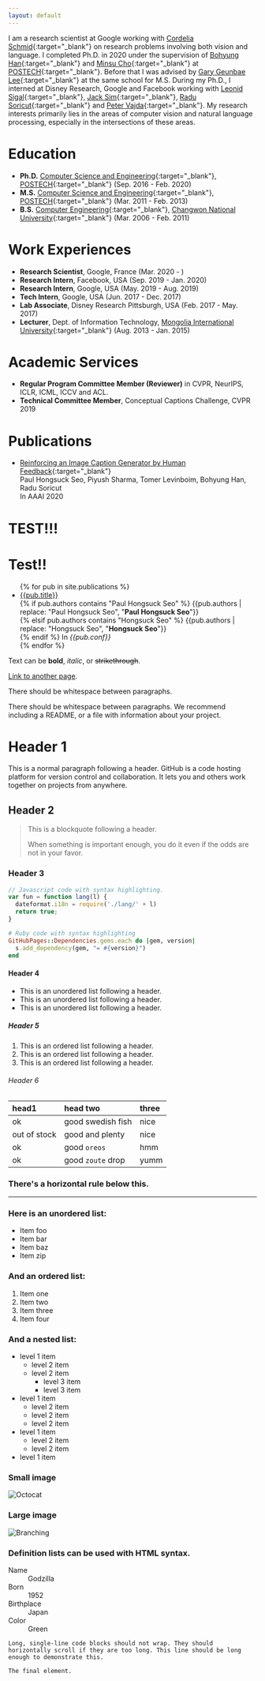 ```yaml
---
layout: default
---
```


I am a research scientist at Google working with [Cordelia Schmid](https://thoth.inrialpes.fr/~schmid/){:target="_blank"} on research problems involving both vision and language. I completed Ph.D. in 2020 under the supervision of [Bohyung Han](https://cv.snu.ac.kr/index.php/~bhhan/){:target="_blank"} and [Minsu Cho](http://cvlab.postech.ac.kr/~mcho/){:target="_blank"} at [POSTECH](http://www.postech.ac.kr/eng/){:target="_blank"}. Before that I was advised by [Gary Geunbae Lee](http://nlp.postech.ac.kr/~gblee/){:target="_blank"} at the same school for M.S. During my Ph.D., I interned at Disney Research, Google and Facebook working with [Leonid Sigal](https://www.cs.ubc.ca/~lsigal/){:target="_blank"}, [Jack Sim](https://scholar.google.com/citations?hl=ko&user=UhnT9e4AAAAJ&view_op=list_works&sortby=pubdate){:target="_blank"}, [Radu Soricut](https://scholar.google.com/citations?hl=en&user=NAzD9mgAAAAJ&view_op=list_works&sortby=pubdate){:target="_blank"} and [Peter Vajda](https://sites.google.com/site/vajdap){:target="_blank"}. My research interests primarily lies in the areas of computer vision and natural language processing, especially in the intersections of these areas.

# Education
* **Ph.D.**  [Computer Science and Engineering](https://ecse.postech.ac.kr/){:target="_blank"}, [POSTECH](http://www.postech.ac.kr/eng/){:target="_blank"} (Sep. 2016 - Feb. 2020)
* **M.S.**  [Computer Science and Engineering](https://ecse.postech.ac.kr/){:target="_blank"}, [POSTECH](http://www.postech.ac.kr/eng/){:target="_blank"} (Mar. 2011 - Feb. 2013)
* **B.S.**  [Computer Engineering](http://portal.changwon.ac.kr/home/ce){:target="_blank"}, [Changwon National University](http://eng.changwon.ac.kr/eng/main/index.php){:target="_blank"} (Mar. 2006 - Feb. 2011)

# Work Experiences
* **Research Scientist**, Google, France (Mar. 2020 - )
* **Research Intern**, Facebook, USA (Sep. 2019 - Jan. 2020)
* **Research Intern**, Google, USA (May. 2019 - Aug. 2019)
* **Tech Intern**, Google, USA (Jun. 2017 - Dec. 2017)
* **Lab Associate**, Disney Research Pittsburgh, USA (Feb. 2017 - May. 2017)
* **Lecturer**, Dept. of Information Technology, [Mongolia International University](http://www.miu.edu.mn/){:target="_blank"} (Aug. 2013 - Jan. 2015)

# Academic Services
* **Regular Program Committee Member (Reviewer)** in CVPR, NeurIPS, ICLR, ICML, ICCV and ACL.
* **Technical Committee Member**, Conceptual Captions Challenge, CVPR 2019

# Publications
* [Reinforcing an Image Caption Generator by Human Feedback](https://arxiv.org/pdf/1911.09753.pdf){:target="_blank"} <br />
Paul Hongsuck Seo, Piyush Sharma, Tomer Levinboim, Bohyung Han, Radu Soricut <br />
In AAAI 2020

# TEST!!!
<h1> Test!! </h1>
<ul>
{% for pub in site.publications %}
  <li>
    <a href="{{pub.url}}">{{pub.title}}</a> <br />
    {% if pub.authors contains "Paul Hongsuck Seo" %}
    {{pub.authors | replace: "Paul Hongsuck Seo", "<strong>Paul Hongsuck Seo</strong>"}} <br />
    {% elsif pub.authors contains "Hongsuck Seo" %}
    {{pub.authors | replace: "Hongsuck Seo", "<strong>Hongsuck Seo</strong>"}} <br />
    {% endif %}
    In <i>{{pub.conf}}</i>
  </li>
{% endfor %}
</ul>

Text can be **bold**, _italic_, or ~~strikethrough~~.

[Link to another page](./another-page.html).

There should be whitespace between paragraphs.

There should be whitespace between paragraphs. We recommend including a README, or a file with information about your project.

# Header 1

This is a normal paragraph following a header. GitHub is a code hosting platform for version control and collaboration. It lets you and others work together on projects from anywhere.

## Header 2

> This is a blockquote following a header.
>
> When something is important enough, you do it even if the odds are not in your favor.

### Header 3

```js
// Javascript code with syntax highlighting.
var fun = function lang(l) {
  dateformat.i18n = require('./lang/' + l)
  return true;
}
```

```ruby
# Ruby code with syntax highlighting
GitHubPages::Dependencies.gems.each do |gem, version|
  s.add_dependency(gem, "= #{version}")
end
```

#### Header 4

*   This is an unordered list following a header.
*   This is an unordered list following a header.
*   This is an unordered list following a header.

##### Header 5

1.  This is an ordered list following a header.
2.  This is an ordered list following a header.
3.  This is an ordered list following a header.

###### Header 6

| head1        | head two          | three |
|:-------------|:------------------|:------|
| ok           | good swedish fish | nice  |
| out of stock | good and plenty   | nice  |
| ok           | good `oreos`      | hmm   |
| ok           | good `zoute` drop | yumm  |

### There's a horizontal rule below this.

* * *

### Here is an unordered list:

*   Item foo
*   Item bar
*   Item baz
*   Item zip

### And an ordered list:

1.  Item one
1.  Item two
1.  Item three
1.  Item four

### And a nested list:

- level 1 item
  - level 2 item
  - level 2 item
    - level 3 item
    - level 3 item
- level 1 item
  - level 2 item
  - level 2 item
  - level 2 item
- level 1 item
  - level 2 item
  - level 2 item
- level 1 item

### Small image

![Octocat](https://github.githubassets.com/images/icons/emoji/octocat.png)

### Large image

![Branching](https://guides.github.com/activities/hello-world/branching.png)


### Definition lists can be used with HTML syntax.

<dl>
<dt>Name</dt>
<dd>Godzilla</dd>
<dt>Born</dt>
<dd>1952</dd>
<dt>Birthplace</dt>
<dd>Japan</dd>
<dt>Color</dt>
<dd>Green</dd>
</dl>

```
Long, single-line code blocks should not wrap. They should horizontally scroll if they are too long. This line should be long enough to demonstrate this.
```

```
The final element.
```

